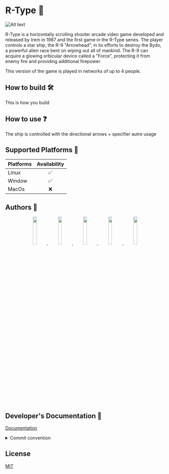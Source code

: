 
# R-Type 🚀

![Alt text](https://m.media-amazon.com/images/I/911DV9FiRTL.png)

R-Type is a horizontally scrolling shooter arcade video game developed and released by Irem in 1987 and the first game in the R-Type series. The player controls a star ship, the R-9 "Arrowhead", in its efforts to destroy the Bydo, a powerful alien race bent on wiping out all of mankind. The R-9 can acquire a glowing orbicular device called a "Force", protecting it from enemy fire and providing additional firepower.

This version of the game is played in networks of up to 4 people.

## How to build 🛠️

This is how you build
## How to use ❓
The ship is controlled with the directional arrows + specifier autre usage
## Supported Platforms 🤝

| Platforms | Availability |
| :---    |  :---:  |
| Linux   | ✅ |
| Window  | ✅ |
| MacOs   | ❌ |

## Authors 🐐

<p align="center" width="100%">
  <a href="https://github.com/AlexGuillard">
    <img width="15%" src="https://avatars.githubusercontent.com/u/91674655?v=4">
  </a>
  <a href="https://github.com/Pablodeibar">
    <img width="15%" src="https://avatars.githubusercontent.com/u/91668926?v=4">
  </a>
  <a href="https://github.com/Benjicatch">
    <img width="15%" src="https://avatars.githubusercontent.com/u/91670393?v=4">
  </a>
  <a href="https://github.com/Kiya971">
    <img width="15%" src="https://avatars.githubusercontent.com/u/91669051?v=4">
  </a>
  <a href="https://github.com/azeuio">
    <img width="15%" src="https://avatars.githubusercontent.com/u/91672539?v=4">
  </a>
</p>

## Developer's Documentation 👷

[Documentation](https://github.com/AlexGuillard/R-Type/wiki/Developer's-Documentation)

<details>
  <summary>Commit convention</summary>
    We use the Conventional Commits, here is a link that shows the commit standard we use : https://www.conventionalcommits.org/en/v1.0.0-beta.4/ 
      <summary>Here are few basic examples of commit message with a description.</summary>
      <p>
        <ul>
          <li>fix: correct minor typos in code</li>
          <li>feat: allow provided config object to extend other configs</li>
          <li>feat(lang): add polish language</li>
          <li>ci: run linters on pull requests</li>
      </p>
  <summary>You can install "Conventional Commits" extension on your editor to make it easier to understand</summary>

</details>

## License

[MIT](https://choosealicense.com/licenses/mit/)

